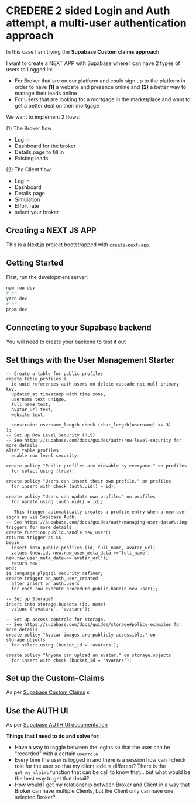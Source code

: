 # CREDERE 2 sided Login and Auth attempt, a multi-user authentication approach

In this case I am trying the **Supabase Custom claims approach**

I want to create a NEXT APP with Supabase where I can have 2 types of users to Logged in: 
- For Broker that are on our platform and could sign up to the platform in order to have **(1)** a website and presence online and **(2)** a better way to manage their leads online
- For Users that are looking for a mortgage in the marketplace and want to get a better deal on their mortgage

We want to implement 2 flows: 

(1) The Broker flow
  - Log in
  - Dashboard for the broker
  - Details page to fill in
  - Existing leads

(2) The Client flow  
  - Log in
  - Dashboard
  - Details page
  - Simulation
  - Effort rate
  - select your broker

## Creating a NEXT JS APP

This is a [Next.js](https://nextjs.org/) project bootstrapped with [`create-next-app`](https://github.com/vercel/next.js/tree/canary/packages/create-next-app).

## Getting Started

First, run the development server:

```bash
npm run dev
# or
yarn dev
# or
pnpm dev
```

## Connecting to your Supabase backend

You will need to create your backend to test it out

## Set things with the User Management Starter

```
-- Create a table for public profiles
create table profiles (
  id uuid references auth.users on delete cascade not null primary key,
  updated_at timestamp with time zone,
  username text unique,
  full_name text,
  avatar_url text,
  website text,

  constraint username_length check (char_length(username) >= 3)
);
-- Set up Row Level Security (RLS)
-- See https://supabase.com/docs/guides/auth/row-level-security for more details.
alter table profiles
  enable row level security;

create policy "Public profiles are viewable by everyone." on profiles
  for select using (true);

create policy "Users can insert their own profile." on profiles
  for insert with check (auth.uid() = id);

create policy "Users can update own profile." on profiles
  for update using (auth.uid() = id);

-- This trigger automatically creates a profile entry when a new user signs up via Supabase Auth.
-- See https://supabase.com/docs/guides/auth/managing-user-data#using-triggers for more details.
create function public.handle_new_user()
returns trigger as $$
begin
  insert into public.profiles (id, full_name, avatar_url)
  values (new.id, new.raw_user_meta_data->>'full_name', new.raw_user_meta_data->>'avatar_url');
  return new;
end;
$$ language plpgsql security definer;
create trigger on_auth_user_created
  after insert on auth.users
  for each row execute procedure public.handle_new_user();

-- Set up Storage!
insert into storage.buckets (id, name)
  values ('avatars', 'avatars');

-- Set up access controls for storage.
-- See https://supabase.com/docs/guides/storage#policy-examples for more details.
create policy "Avatar images are publicly accessible." on storage.objects
  for select using (bucket_id = 'avatars');

create policy "Anyone can upload an avatar." on storage.objects
  for insert with check (bucket_id = 'avatars');

```

## Set up the Custom-Claims

As per [Supabase Custom Claims](https://github.com/supabase-community/supabase-custom-claims) s



## Use the AUTH UI 

As per [Supabase AUTH UI documentation](https://supabase.com/docs/guides/auth/auth-helpers/auth-ui)


**Things that I need to do and solve for:**
- Have a way to toggle between the logins so that the user can be "recorded" with a certain `userrole`
- Every time the user is logged in and there is a session how can I check role for the user so that my client side is different? There is the `get_my_claims` function that can be call to know that... but what would be the best way to get that detail? 
- How would I get my relationship between Broker and Client in a way that Broker can have multiple Clients, but the Client only can have one selected Broker? 